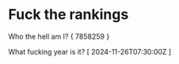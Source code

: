 # Fuck the rankings

Who the hell am I?
{ 7858259 }

What fucking year is it?
[ 2024-11-26T07:30:00Z ]
